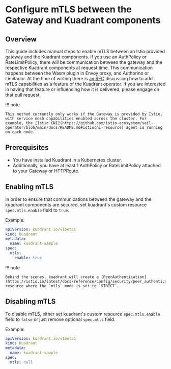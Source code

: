 # Configure mTLS between the Gateway and Kuadrant components

## Overview

This guide includes manual steps to enable mTLS between an Istio provided gateway and the Kuadrant components.
If you use an AuthPolicy or RateLimitPolicy, there will be communication between the gateway and the respective Kuadrant components at request time. This communication happens between the Wasm plugin in Envoy proxy, and Authorino or Limitador.
At the time of writing there is [an RFC](https://github.com/Kuadrant/architecture/pull/110) discussing how to add mTLS capabilities as a feature of the Kuadrant operator. If you are interested in having that feature or influencing how it is delivered, please engage on that pull request.

!!! note

    This method currently only works if the Gateway is provided by Istio, with service mesh capabilities enabled across the cluster. For example, the [Istio CNI](https://github.com/istio-ecosystem/sail-operator/blob/main/docs/README.md#istiocni-resource) agent is running on each node.

## Prerequisites

- You have installed Kuadrant in a Kubernetes cluster.
- Additionally, you have at least 1 AuthPolicy or RateLimitPolicy attached to your Gateway or HTTPRoute.

## Enabling mTLS

In order to ensure that communications between the gateway and the kuadrant components are secured,
set kuadrant's custom resource `spec.mtls.enable` field to `true`.

Example:

```yaml
apiVersion: kuadrant.io/v1beta1
kind: Kuadrant
metadata:
  name: kuadrant-sample
spec:
  mtls:
    enable: true
```

!!! note

    Behind the scenes, kuadrant will create a [PeerAuthentication](https://istio.io/latest/docs/reference/config/security/peer_authentication/) resource where the `mtls` mode is set to `STRICT`.

## Disabling mTLS

To disable mTLS, either set kuadrant's custom resource `spec.mtls.enable` field to `false` or just remove optional `spec.mtls` field.

Example:

```yaml
apiVersion: kuadrant.io/v1beta1
kind: Kuadrant
metadata:
  name: kuadrant-sample
spec:
  mtls: null
```
